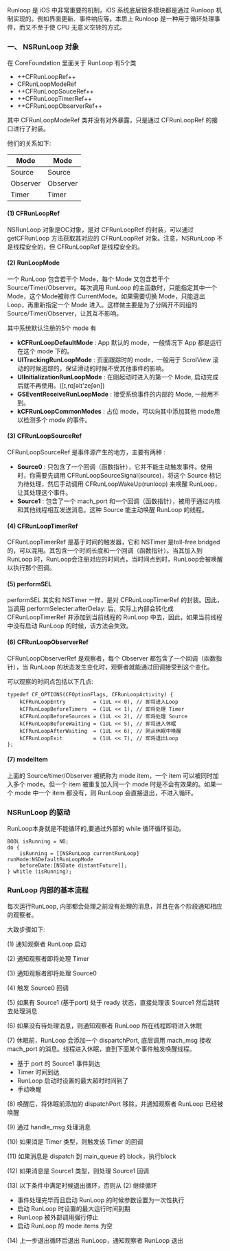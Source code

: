 Runloop 是 iOS 中非常重要的机制，iOS 系统底层很多模块都是通过 Runloop 机制实现的。例如界面更新、事件响应等。本质上 Runloop 是一种用于循环处理事件，而又不至于使 CPU 无意义空转的方式。

### 一、 NSRunLoop 对象

在 CoreFoundation 里面关于 RunLoop 有5个类

- ++CFRunLoopRef++
- CFRunLoopModeRef
- ++CFRunLoopSouceRef++
- ++CFRunLoopTimerRef++
- ++CFRunLoopObserverRef++

其中 CFRunLoopModeRef 类并没有对外暴露，只是通过 CFRunLoopRef 的接口进行了封装。

他们的关系如下:

Mode  | Mode 
---|---
<Set>Source | <Set>Source
<Array>Observer | <Array>Observer
<Array>Timer | <Array>Timer



#### (1) CFRunLoopRef

NSRunLoop 对象是OC对象，是对 CFRunLoopRef 的封装，可以通过 getCFRunLoop 方法获取其对应的 CFRunLoopRef 对象。注意，NSRunLoop 不是线程安全的，但 CFRunLoopRef 是线程安全的。

#### (2) RunLoopMode

一个 RunLoop 包含若干个 Mode，每个 Mode 又包含若干个 Source/Timer/Observer。每次调用 RunLoop 的主函数时，只能指定其中一个 Mode，这个Mode被称作 CurrentMode。如果需要切换 Mode，只能退出 Loop，再重新指定一个 Mode 进入。这样做主要是为了分隔开不同组的 Source/Timer/Observer，让其互不影响。


其中系统默认注册的5个 mode 有

- **kCFRunLoopDefaultMode** : App 默认的 mode，一般情况下 App 都是运行在这个 mode 下的。
- **UITrackingRunLoopMode** : 页面跟踪时的 mode，一般用于 ScrolView 滚动的时候追踪的，保证滑动的时候不受其他事件的影响。
- **UIInitializationRunLoopMode** : 在刚起动时进入的第一个 Mode, 启动完成后就不再使用。([ɪ,nɪʃəlɪ'zeʃən])
- **GSEventReceiveRunLoopMode** : 接受系统事件的内部的 Mode, 一般用不到。
- **kCFRunLoopCommonModes** : 占位 mode，可以向其中添加其他 mode用以检测多个 mode 的事件。

#### (3) CFRunLoopSourceRef 

CFRunLoopSourceRef 是事件源产生的地方，主要有两种 : 

- **Source0** : 只包含了一个回调（函数指针），它并不能主动触发事件。使用时，你需要先调用 CFRunLoopSourceSignal(source)，将这个 Source 标记为待处理，然后手动调用 CFRunLoopWakeUp(runloop) 来唤醒 RunLoop，让其处理这个事件。
- **Source1** : 包含了一个 mach_port 和一个回调（函数指针），被用于通过内核和其他线程相互发送消息。这种 Source 能主动唤醒 RunLoop 的线程。

#### (4) CFRunLoopTimerRef

CFRunLoopTimerRef 是基于时间的触发器，它和 NSTimer 是toll-free bridged 的，可以混用。其包含一个时间长度和一个回调（函数指针）。当其加入到 RunLoop 时，RunLoop会注册对应的时间点，当时间点到时，RunLoop会被唤醒以执行那个回调。

#### (5) performSEL

performSEL 其实和 NSTimer 一样，是对 CFRunLoopTimerRef 的封装。因此，当调用 performSelecter:afterDelay: 后，实际上内部会转化成 CFRunLoopTimerRef 并添加到当前线程的 RunLoop 中去，因此，如果当前线程中没有启动 RunLoop 的时候，该方法会失效。

#### (6) CFRunLoopObserverRef

CFRunLoopObserverRef 是观察者，每个 Observer 都包含了一个回调（函数指针），当 RunLoop 的状态发生变化时，观察者就能通过回调接受到这个变化。 

可以观察的时间点包括以下几点:

```
typedef CF_OPTIONS(CFOptionFlags, CFRunLoopActivity) {
    kCFRunLoopEntry         = (1UL << 0), // 即将进入Loop
    kCFRunLoopBeforeTimers  = (1UL << 1), // 即将处理 Timer
    kCFRunLoopBeforeSources = (1UL << 2), // 即将处理 Source
    kCFRunLoopBeforeWaiting = (1UL << 5), // 即将进入休眠
    kCFRunLoopAfterWaiting  = (1UL << 6), // 刚从休眠中唤醒
    kCFRunLoopExit          = (1UL << 7), // 即将退出Loop
};
```


#### (7) modelItem
 
上面的 Source/timer/Observer 被统称为 mode item，一个 item 可以被同时加入多个 mode。但一个 item 被重复加入同一个 mode 时是不会有效果的。如果一个 mode 中一个 item 都没有，则 RunLoop 会直接退出，不进入循环。


###  NSRunLoop 的驱动

RunLoop本身就是不能循环的,要通过外部的 while 循环循环驱动。


```
BOOL isRunning = NO;
do {
    isRunning = [[NSRunLoop currentRunLoop] runMode:NSDefaultRunLoopMode 
    beforeDate:[NSDate distantFuture]];
} whitle (isRunning);
```

### RunLoop 内部的基本流程

每次运行RunLoop, 内部都会处理之前没有处理的消息，并且在各个阶段通知相应的观察者。

大致步骤如下:

(1) 通知观察者 RunLoop 启动

(2) 通知观察者即将处理 Timer

(3) 通知观察者即将处理 Source0

(4) 触发 Source0 回调

(5) 如果有 Source1 (基于port) 处于 ready 状态，直接处理该 Source1 然后跳转去处理消息

(6) 如果没有待处理消息，则通知观察者 RunLoop 所在线程即将进入休眠

(7) 休眠前，RunLoop 会添加一个 dispartchPort, 底层调用 mach_msg 接收 mach_port 的消息。线程进入休眠，直到下面某个事件触发唤醒线程。
- 基于 port 的 Source1 事件到达
- Timer 时间到达
- RunLoop 启动时设置的最大超时时间到了
- 手动唤醒

(8) 唤醒后，将休眠前添加的 dispatchPort 移除，并通知观察者 RunLoop 已经被唤醒

(9) 通过 handle_msg 处理消息

(10) 如果消是 Timer 类型，则触发该 Timer 的回调

(11) 如果消息是 dispatch 到 main_queue 的 block，执行block

(12) 如果消息是 Source1 类型，则处理 Source1 回调

(13) 以下条件中满足时候退出循环，否则从 (2) 继续循环

- 事件处理完毕而且启动 RunLoop 的时候参数设置为一次性执行
- 启动 RunLoop 时设置的最大运行时间到期
- RunLoop 被外部调用强行停止
- 启动 RunLoop 的 mode items 为空

(14) 上一步退出循环后退出 RunLoop，通知观察者 RunLoop 退出

